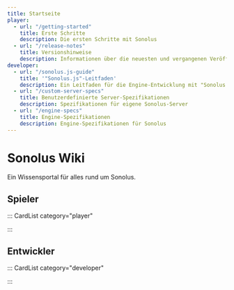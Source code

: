 ```yaml
---
title: Startseite
player:
  - url: "/getting-started"
    title: Erste Schritte
    description: Die ersten Schritte mit Sonolus
  - url: "/release-notes"
    title: Versionshinweise
    description: Informationen über die neuesten und vergangenen Veröffentlichungen von Sonolus
developer:
  - url: "/sonolus.js-guide"
    title: '"Sonolus.js"-Leitfaden'
    description: Ein Leitfaden für die Engine-Entwicklung mit "Sonolus.js"
  - url: "/custom-server-specs"
    title: Benutzerdefinierte Server-Spezifikationen
    description: Spezifikationen für eigene Sonolus-Server
  - url: "/engine-specs"
    title: Engine-Spezifikationen
    description: Engine-Spezifikationen für Sonolus
---
```


# Sonolus Wiki

Ein Wissensportal für alles rund um Sonolus.

## Spieler

::: CardList category="player"

:::

## Entwickler

::: CardList category="developer"

:::
